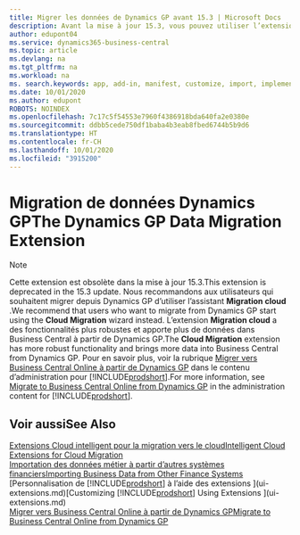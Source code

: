 ```yaml
---
title: Migrer les données de Dynamics GP avant 15.3 | Microsoft Docs
description: Avant la mise à jour 15.3, vous pouvez utiliser l’extension Migration de données Dynamics GP pour migrer des clients, des fournisseurs, des articles en stock, des comptes généraux, des transactions fournisseurs ouvertes et des transactions clients ouvertes de Dynamics GP vers Business Central.
author: edupont04
ms.service: dynamics365-business-central
ms.topic: article
ms.devlang: na
ms.tgt_pltfrm: na
ms.workload: na
ms. search.keywords: app, add-in, manifest, customize, import, implement
ms.date: 10/01/2020
ms.author: edupont
ROBOTS: NOINDEX
ms.openlocfilehash: 7c17c5f54553e7960f4386918bda640fa2e0380e
ms.sourcegitcommit: ddbb5cede750df1baba4b3eab8fbed6744b5b9d6
ms.translationtype: HT
ms.contentlocale: fr-CH
ms.lasthandoff: 10/01/2020
ms.locfileid: "3915200"
---
```

# <a name="the-dynamics-gp-data-migration-extension"></a><span data-ttu-id="3e39d-103">Migration de données Dynamics GP</span><span class="sxs-lookup"><span data-stu-id="3e39d-103">The Dynamics GP Data Migration Extension</span></span>

> [!NOTE]
> <span data-ttu-id="3e39d-104">Cette extension est obsolète dans la mise à jour 15.3.</span><span class="sxs-lookup"><span data-stu-id="3e39d-104">This extension is deprecated in the 15.3 update.</span></span> <span data-ttu-id="3e39d-105">Nous recommandons aux utilisateurs qui souhaitent migrer depuis Dynamics GP d’utiliser l’assistant **Migration cloud** .</span><span class="sxs-lookup"><span data-stu-id="3e39d-105">We recommend that users who want to migrate from Dynamics GP start using the **Cloud Migration** wizard instead.</span></span> <span data-ttu-id="3e39d-106">L’extension **Migration cloud** a des fonctionnalités plus robustes et apporte plus de données dans Business Central à partir de Dynamics GP.</span><span class="sxs-lookup"><span data-stu-id="3e39d-106">The **Cloud Migration** extension has more robust functionality and brings more data into Business Central from Dynamics GP.</span></span> <span data-ttu-id="3e39d-107">Pour en savoir plus, voir la rubrique [Migrer vers Business Central Online à partir de Dynamics GP](/dynamics365/business-central/dev-itpro/administration/migrate-dynamics-gp) dans le contenu d’administration pour [!INCLUDE[prodshort](includes/prodshort.md)].</span><span class="sxs-lookup"><span data-stu-id="3e39d-107">For more information, see [Migrate to Business Central Online from Dynamics GP](/dynamics365/business-central/dev-itpro/administration/migrate-dynamics-gp) in the administration content for [!INCLUDE[prodshort](includes/prodshort.md)].</span></span>

## <a name="see-also"></a><span data-ttu-id="3e39d-108">Voir aussi</span><span class="sxs-lookup"><span data-stu-id="3e39d-108">See Also</span></span>

[<span data-ttu-id="3e39d-109">Extensions Cloud intelligent pour la migration vers le cloud</span><span class="sxs-lookup"><span data-stu-id="3e39d-109">Intelligent Cloud Extensions for Cloud Migration</span></span>](ui-extensions-data-replication.md)  
[<span data-ttu-id="3e39d-110">Importation des données métier à partir d’autres systèmes financiers</span><span class="sxs-lookup"><span data-stu-id="3e39d-110">Importing Business Data from Other Finance Systems</span></span>](across-import-data-configuration-packages.md)  
<span data-ttu-id="3e39d-111">[Personnalisation de [!INCLUDE[prodshort](includes/prodshort.md)] à l’aide des extensions ](ui-extensions.md)</span><span class="sxs-lookup"><span data-stu-id="3e39d-111">[Customizing [!INCLUDE[prodshort](includes/prodshort.md)] Using Extensions ](ui-extensions.md)</span></span>  
[<span data-ttu-id="3e39d-112">Migrer vers Business Central Online à partir de Dynamics GP</span><span class="sxs-lookup"><span data-stu-id="3e39d-112">Migrate to Business Central Online from Dynamics GP</span></span>](/dynamics365/business-central/dev-itpro/administration/migrate-dynamics-gp)  

